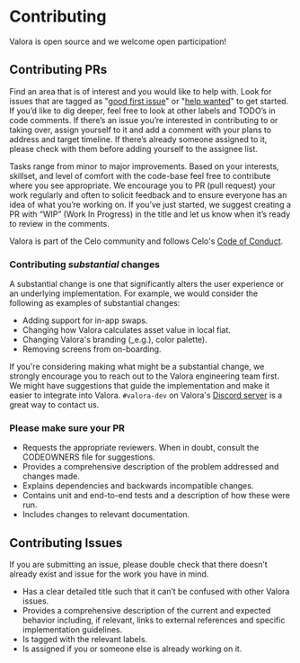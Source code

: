 # Contributing

Valora is open source and we welcome open participation!

## Contributing PRs

Find an area that is of interest and you would like to help with. Look
for issues that are tagged as "[good first
issue](https://github.com/valora-inc/wallet/issues?q=is%3Aopen+is%3Aissue+label%3A%22good+first+issue%22)"
or "[help
wanted](https://github.com/valora-inc/wallet/issues?utf8=%E2%9C%93&q=is%3Aopen+is%3Aissue+label%3A%22help+wanted%22)"
to get started. If you’d like to dig deeper, feel free to look at
other labels and TODO’s in code comments. If there’s an issue you’re
interested in contributing to or taking over, assign yourself to it
and add a comment with your plans to address and target timeline. If
there’s already someone assigned to it, please check with them before
adding yourself to the assignee list.

Tasks range from minor to major improvements. Based on your interests,
skillset, and level of comfort with the code-base feel free to
contribute where you see appropriate.  We encourage you to PR \(pull
request\) your work regularly and often to solicit feedback and to
ensure everyone has an idea of what you’re working on. If you’ve just
started, we suggest creating a PR with “WIP” \(Work In Progress\) in
the title and let us know when it’s ready to review in the comments.

Valora is part of the Celo community and follows Celo's [Code of
Conduct](https://celo.org/code-of-conduct).

### Contributing _substantial_ changes

A substantial change is one that significantly alters the user
experience or an underlying implementation. For example, we would
consider the following as examples of substantial changes:

- Adding support for in-app swaps.
- Changing how Valora calculates asset value in local fiat.
- Changing Valora's branding (_e.g.), color palette).
- Removing screens from on-boarding.

If you're considering making what might be a substantial change, we
strongly encourage you to reach out to the Valora engineering team
first. We might have suggestions that guide the implementation and
make it easier to integrate into Valora. `#valora-dev` on Valora's
[Discord server](./README.md#community) is a great way to contact us.

### Please make sure your PR

- Requests the appropriate reviewers. When in doubt, consult the
  CODEOWNERS file for suggestions. 
- Provides a comprehensive description of the problem addressed and
  changes made.
- Explains dependencies and backwards incompatible changes.
- Contains unit and end-to-end tests and a description of how these
  were run.
- Includes changes to relevant documentation.

## Contributing Issues

If you are submitting an issue, please double check that there doesn’t
already exist and issue for the work you have in mind.

- Has a clear detailed title such that it can’t be confused with other Valora issues.
- Provides a comprehensive description of the current and expected
  behavior including, if relevant, links to external references and
  specific implementation guidelines. 
- Is tagged with the relevant labels.
- Is assigned if you or someone else is already working on it.
